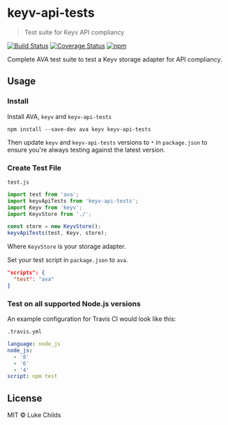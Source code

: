# keyv-api-tests

> Test suite for Keyv API compliancy

[![Build Status](https://travis-ci.org/lukechilds/keyv-api-tests.svg?branch=master)](https://travis-ci.org/lukechilds/keyv-api-tests)
[![Coverage Status](https://coveralls.io/repos/github/lukechilds/keyv-api-tests/badge.svg?branch=master)](https://coveralls.io/github/lukechilds/keyv-api-tests?branch=master)
[![npm](https://img.shields.io/npm/v/keyv-api-tests.svg)](https://www.npmjs.com/package/keyv-api-tests)

Complete AVA test suite to test a Keyv storage adapter for API compliancy.

## Usage

### Install

Install AVA, `keyv` and `keyv-api-tests`

```shell
npm install --save-dev ava keyv keyv-api-tests
```

Then update `keyv` and `keyv-api-tests` versions to `*` in `package.json` to ensure you're always testing against the latest version.

### Create Test File

`test.js`

```js
import test from 'ava';
import keyvApiTests from 'keyv-api-tests';
import Keyv from 'keyv';
import KeyvStore from './';

const store = new KeyvStore();
keyvApiTests(test, Keyv, store);
```

Where `KeyvStore` is your storage adapter.

Set your test script in `package.json` to `ava`.
```json
"scripts": {
  "test": "ava"
}
```

### Test on all supported Node.js versions

An example configuration for Travis CI would look like this:

`.travis.yml`

```yaml
language: node_js
node_js:
  - '8'
  - '6'
  - '4'
script: npm test
```

## License

MIT © Luke Childs
